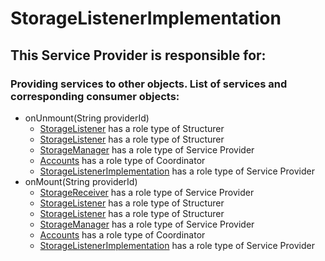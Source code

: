 # StorageListenerImplementation
## This Service Provider is responsible for:
### Providing services to other objects. List of services and corresponding consumer objects: 
* onUnmount(String providerId)
	* [StorageListener](../Structurers/StorageListener.md) has a role type of Structurer
	* [StorageListener](../Structurers/StorageListener.md) has a role type of Structurer
	* [StorageManager](../ServiceProviders/StorageManager.md) has a role type of Service Provider
	* [Accounts](../Coordinators/Accounts.md) has a role type of Coordinator
	* [StorageListenerImplementation](../ServiceProviders/StorageListenerImplementation.md) has a role type of Service Provider
* onMount(String providerId)
	* [StorageReceiver](../ServiceProviders/StorageReceiver.md) has a role type of Service Provider
	* [StorageListener](../Structurers/StorageListener.md) has a role type of Structurer
	* [StorageListener](../Structurers/StorageListener.md) has a role type of Structurer
	* [StorageManager](../ServiceProviders/StorageManager.md) has a role type of Service Provider
	* [Accounts](../Coordinators/Accounts.md) has a role type of Coordinator
	* [StorageListenerImplementation](../ServiceProviders/StorageListenerImplementation.md) has a role type of Service Provider
